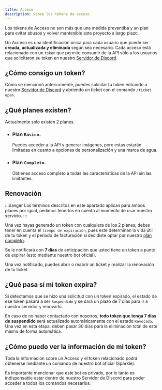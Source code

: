 ```yaml
---
title: Acceso
description: Sobre los tokens de acceso
---
```


Los tokens de Acceso no son más que una medida preventiba y un plan para evitar abusos y volver mantenible este proyecto a largo plazo.

Un Acceso es una identificación única para cada usuario que puede ser **creada, actualizada y eliminada** según sea necesario. Cada acceso está relacionado con un `token` que permite consumir de la API sólo a los usuarios que solicitaron su token en nuestro [Servidor de Discord](https://discord.gg/YqUkagNPaw).

## ¿Cómo consigo un token?

Cómo se mencionó anteriormente, puedes solicitar tu token entrando a nuestro [Servidor de Discord](https://discord.gg/YqUkagNPaw) y abriendo un ticket con el comando `/ticket open`.

## ¿Qué planes exísten?

Actualmente solo existen 2 planes.

- ### Plan `Básico`.

  Puedes acceder a la API y generar imágenes, pero estas estarán limitadas en cuanto a opciones de personalización y una marca de agua.

- ### Plan `Completo`.

  Obtienes acceso completo a todas las características de la API sin las limitantes.

## Renovación

:::danger
Los términos descrítos en este apartado aplican para ambos planes por igual, pedimos tenerlos en cuenta al momento de usar nuestro servicio.
:::

Una vez hayas generado un token con cualquiera de los 2 planes, debes tener en cuenta el `tiempo de expiración`, pues este determinan la vida útil de tu token y el periodo de facturación si decidiste optar por nuestro [plan completo](#plan-completo).

Se le notificará con **7 días** de anticipación que usted tiene un token a punto de expirar (esto mediante nuestro bot oficial).

Una vez notificado, puedes abrir o reabrir un ticket y realizar la renovación de tu ticket.

## ¿Qué pasa sí mi token expira?

Si detectamos que se hizo una solicitud con un token expirado, el estado de ese token pasará a ser `Suspendido` y se dará un plazo de 7 días para ir a nuestro servidor y renovarlo.

En caso de no haber contactado con nosotros, **todo token que tenga 7 días de suspendido** será actualizado automáticamente con el estado `Revocado`. Una vez en esta etapa, deben pasar 30 días para la eliminación total de este mismo de forma automática.

## ¿Cómo puedo ver la información de mi token?

Toda la información sobre un Acceso y el token relacionado podrá obtenerse mediante un comando de nuestro bot oficial (Sparkle).

Es importante mencionar que este bot es privado, por lo tanto es indispensable estar dentro de nuestro Servidor de Discord para poder acceder a todos los comandos necesarios.
